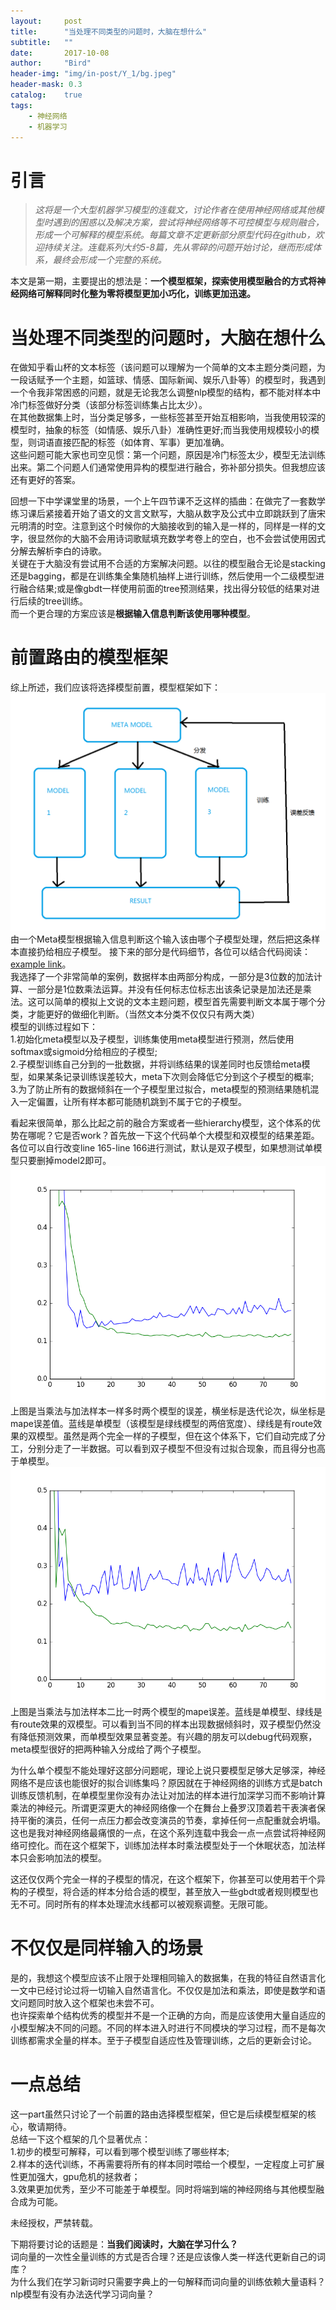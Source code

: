 ```yaml
---
layout:     post
title:      "当处理不同类型的问题时，大脑在想什么"
subtitle:   ""
date:       2017-10-08
author:     "Bird"
header-img: "img/in-post/Y_1/bg.jpeg"
header-mask: 0.3
catalog:    true
tags:
    - 神经网络
    - 机器学习
---
```



 

# 引言

>*这将是一个大型机器学习模型的连载文，讨论作者在使用神经网络或其他模型时遇到的困惑以及解决方案，尝试将神经网络等不可控模型与规则融合，形成一个可解释的模型系统。每篇文章不定更新部分原型代码在github，欢迎持续关注。连载系列大约5-8篇，先从零碎的问题开始讨论，继而形成体系，最终会形成一个完整的系统。*  


本文是第一期，主要提出的想法是：**一个模型框架，探索使用模型融合的方式将神经网络可解释同时化整为零将模型更加小巧化，训练更加迅速。**    



# **当处理不同类型的问题时，大脑在想什么**
在做知乎看山杯的文本标签（该问题可以理解为一个简单的文本主题分类问题，为一段话赋予一个主题，如篮球、情感、国际新闻、娱乐八卦等）的模型时，我遇到一个令我非常困惑的问题，就是无论我怎么调整nlp模型的结构，都不能对样本中冷门标签做好分类（该部分标签训练集占比太少）。  
在其他数据集上时，当分类足够多，一些标签甚至开始互相影响，当我使用较深的模型时，抽象的标签（如情感、娱乐八卦）准确性更好;而当我使用规模较小的模型，则词语直接匹配的标签（如体育、军事）更加准确。  
这些问题可能大家也司空见惯：第一个问题，原因是冷门标签太少，模型无法训练出来。第二个问题人们通常使用异构的模型进行融合，弥补部分损失。但我想应该还有更好的答案。  
  
回想一下中学课堂里的场景，一个上午四节课不乏这样的插曲：在做完了一套数学练习课后紧接着开始了语文的文言文默写，大脑从数字及公式中立即跳跃到了唐宋元明清的时空。注意到这个时候你的大脑接收到的输入是一样的，同样是一样的文字，很显然你的大脑不会用诗词歌赋填充数学考卷上的空白，也不会尝试使用因式分解去解析李白的诗歌。  
关键在于大脑没有尝试用不合适的方案解决问题。以往的模型融合无论是stacking还是bagging，都是在训练集全集随机抽样上进行训练，然后使用一个二级模型进行融合结果;或是像gbdt一样使用前面的tree预测结果，找出得分较低的结果对进行后续的tree训练。  
而一个更合理的方案应该是**根据输入信息判断该使用哪种模型**。  

# **前置路由的模型框架**
综上所述，我们应该将选择模型前置，模型框架如下：  
![](/img/in-post/Y_1/3.png)  
由一个Meta模型根据输入信息判断这个输入该由哪个子模型处理，然后把这条样本直接扔给相应子模型。
接下来的部分是代码细节，各位可以结合代码阅读：[example link](https://github.com/white-bird/white-bird.github.io/blob/master/code/Y_1/routenet.py)。  
我选择了一个非常简单的案例，数据样本由两部分构成，一部分是3位数的加法计算、一部分是1位数乘法运算。并没有任何标志位标志出该条记录是加法还是乘法。这可以简单的模拟上文说的文本主题问题，模型首先需要判断文本属于哪个分类，才能更好的做细化判断。（当然文本分类不仅仅只有两大类）  
模型的训练过程如下：  
1.初始化meta模型以及子模型，训练集使用meta模型进行预测，然后使用softmax或sigmoid分给相应的子模型;  
2.子模型训练自己分到的一批数据，并将训练结果的误差同时也反馈给meta模型，如果某条记录训练误差较大，meta下次则会降低它分到这个子模型的概率;  
3.为了防止所有的数据倾斜在一个子模型里过拟合，meta模型的预测结果随机混入一定偏置，让所有样本都可能随机跳到不属于它的子模型。  

看起来很简单，那么比起之前的融合方案或者一些hierarchy模型，这个体系的优势在哪呢？它是否work？首先放一下这个代码单个大模型和双模型的结果差距。各位可以自行改变line 165-line 166进行测试，默认是双子模型，如果想测试单模型只要删掉model2即可。  
![](/img/in-post/Y_1/1.png)  
上图是当乘法与加法样本一样多时两个模型的误差，横坐标是迭代论次，纵坐标是mape误差值。蓝线是单模型（该模型是绿线模型的两倍宽度）、绿线是有route效果的双模型。虽然是两个完全一样的子模型，但在这个体系下，它们自动完成了分工，分别分走了一半数据。可以看到双子模型不但没有过拟合现象，而且得分也高于单模型。  
![](/img/in-post/Y_1/2.png)  
上图是当乘法与加法样本二比一时两个模型的mape误差。蓝线是单模型、绿线是有route效果的双模型。可以看到当不同的样本出现数据倾斜时，双子模型仍然没有降低预测效果，而单模型效果显著变差。有兴趣的朋友可以debug代码观察，meta模型很好的把两种输入分成给了两个子模型。  

为什么单个模型不能处理好这部分问题呢，理论上说只要模型足够大足够深，神经网络不是应该也能很好的拟合训练集吗？原因就在于神经网络的训练方式是batch训练反馈机制，在单模型里你没有办法让对加法的样本进行加深学习而不影响计算乘法的神经元。所谓更深更大的神经网络像一个在舞台上叠罗汉顶着若干表演者保持平衡的演员，任何一点压力都会改变演员的节奏，拿掉任何一点配重就会坍塌。这也是我对神经网络最痛恨的一点，在这个系列连载中我会一点一点尝试将神经网络可控化。而在这个框架下，训练加法样本时乘法模型处于一个休眠状态，加法样本只会影响加法的模型。  

这还仅仅两个完全一样的子模型的情况，在这个框架下，你甚至可以使用若干个异构的子模型，将合适的样本分给合适的模型，甚至放入一些gbdt或者规则模型也无不可。同时所有的样本处理流水线都可以被观察调整。无限可能。  

# **不仅仅是同样输入的场景**
是的，我想这个模型应该不止限于处理相同输入的数据集，在我的特征自然语言化一文中已经讨论过将一切输入自然语言化。不仅仅是加法和乘法，即使是数学和语文问题同时放入这个框架也未尝不可。  
也许探索单个结构优秀的模型并不是一个正确的方向，而是应该使用大量自适应的小模型解决不同的问题。不同的样本进入时进行不同模块的学习过程，而不是每次训练都需求全量的样本。至于子模型自适应性及管理训练，之后的更新会讨论。  

# **一点总结**
这一part虽然只讨论了一个前置的路由选择模型框架，但它是后续模型框架的核心，敬请期待。  
总结一下这个框架的几个显著优点：  
1.初步的模型可解释，可以看到哪个模型训练了哪些样本;  
2.样本的迭代训练，不再需要将所有的样本同时喂给一个模型，一定程度上可扩展性更加强大，gpu危机的拯救者；  
3.效果更加优秀，至少不可能差于单模型。同时将端到端的神经网络与其他模型融合成为可能。  

未经授权，严禁转载。  

下期将要讨论的话题是：**当我们阅读时，大脑在学习什么？**  
词向量的一次性全量训练的方式是否合理？还是应该像人类一样迭代更新自己的词库？  
为什么我们在学习新词时只需要字典上的一句解释而词向量的训练依赖大量语料？  
nlp模型有没有办法迭代学习词向量？  


>
